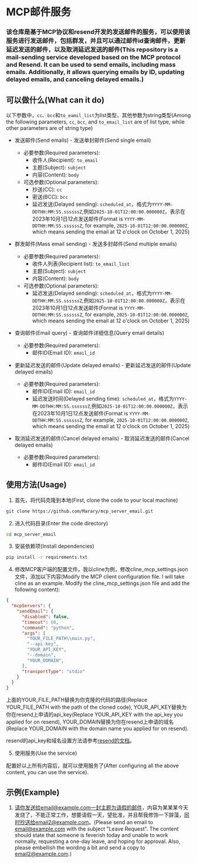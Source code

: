 # MCP邮件服务

### 该仓库是基于MCP协议和resend开发的发送邮件的服务，可以使用该服务进行发送邮件，包括群发，并且可以通过邮件id查询邮件，更新延迟发送的邮件，以及取消延迟发送的邮件(This repository is a mail-sending service developed based on the MCP protocol and Resend. It can be used to send emails, including mass emails. Additionally, it allows querying emails by ID, updating delayed emails, and canceling delayed emails.)

## 可以做什么(What can it do)
以下参数中，`cc`、`bcc`和`to_eamil_list`为list类型，其他参数为string类型(Among the following parameters, `cc`, `bcc`, and `to_email_list` are of list type, while other parameters are of string type)
- 发送邮件(Send emails) - 发送单封邮件(Send single email)
    - 必要参数(Required parameters):
        - 收件人(Recipient): `to_email`
        - 主题(Subject): `subject`
        - 内容(Content): `body`
    - 可选参数(Optional parameters):
        - 抄送(CC): `cc`
        - 密送(BCC): `bcc`
        - 延迟发送(Delayed sending): `scheduled_at`，格式为`YYYY-MM-DDTHH:MM:SS.ssssssZ`,例如`2025-10-01T12:00:00.000000Z`，表示在2023年10月1日12点发送邮件(Format is `YYYY-MM-DDTHH:MM:SS.ssssssZ`, for example, `2025-10-01T12:00:00.000000Z`, which means sending the email at 12 o'clock on October 1, 2025)

- 群发邮件(Mass email sending) - 发送多封邮件(Send multiple emails)
    - 必要参数(Required parameters):
        - 收件人列表(Recipient list): `to_email_list`
        - 主题(Subject): `subject`
        - 内容(Content): `body`
    - 可选参数(Optional parameters):
        - 延迟发送(Delayed sending): `scheduled_at`，格式为`YYYY-MM-DDTHH:MM:SS.ssssssZ`,例如`2025-10-01T12:00:00.000000Z`，表示在2023年10月1日12点发送邮件(Format is `YYYY-MM-DDTHH:MM:SS.ssssssZ`, for example, `2025-10-01T12:00:00.000000Z`, which means sending the email at 12 o'clock on October 1, 2025)

- 查询邮件(Email query) - 查询邮件详细信息(Query email details)
    - 必要参数(Required parameters):
        - 邮件ID(Email ID): `email_id`

- 更新延迟发送的邮件(Update delayed emails) - 更新延迟发送的邮件(Update delayed emails)
    - 必要参数(Required parameters):
        - 邮件ID(Email ID): `email_id`
        - 延迟发送时间(Delayed sending time): `scheduled_at`，格式为`YYYY-MM-DDTHH:MM:SS.ssssssZ`,例如`2025-10-01T12:00:00.000000Z`，表示在2023年10月1日12点发送邮件(Format is `YYYY-MM-DDTHH:MM:SS.ssssssZ`, for example, `2025-10-01T12:00:00.000000Z`, which means sending the email at 12 o'clock on October 1, 2025)

- 取消延迟发送的邮件(Cancel delayed emails) - 取消延迟发送的邮件(Cancel delayed emails)
    - 必要参数(Required parameters):
        - 邮件ID(Email ID): `email_id`

## 使用方法(Usage)
1. 首先，将代码克隆到本地(First, clone the code to your local machine)
```bash
git clone https://github.com/Marary/mcp_server_email.git
```
2. 进入代码目录(Enter the code directory)
```bash
cd mcp_server_email
```
3. 安装依赖项(Install dependencies)
```bash
pip install -r requirements.txt
```
4. 修改MCP客户端的配置文件，我以cline为例，修改cline_mcp_settings.json文件，添加以下内容(Modify the MCP client configuration file. I will take cline as an example. Modify the cline_mcp_settings.json file and add the following content):
```json
{
  "mcpServers": {
    "sendEmail": {
      "disabled": false,
      "timeout": 60,
      "command": "python",
      "args": [
        "YOUR_FILE_PATH\\main.py",
        "--api-key",
        "YOUR_API_KEY",
        "--domain",
        "YOUR_DOMAIN",
      ],
      "transportType": "stdio"
    }
  }
}
```
上面的YOUR_FILE_PATH替换为你克隆的代码的路径(Replace YOUR_FILE_PATH with the path of the cloned code), YOUR_API_KEY替换为你在resend上申请的api_key(Replace YOUR_API_KEY with the api_key you applied for on resend), YOUR_DOMAIN替换为你在resend上申请的域名(Replace YOUR_DOMAIN with the domain name you applied for on resend).

resend的api_key和域名设置方法请参考[resend的文档](https://resend.com/docs/getting-started/quickstart)。

5. 使用服务(Use the service)

配置好以上所有内容后，就可以使用服务了(After configuring all the above content, you can use the service).

## 示例(Example)
1. 请你发送给email@example.com一封主题为请假的邮件，内容为某某某今天发烧了，不能正常工作，想要请假一天，望批准，并且帮我修饰一下辞藻，同时抄送给email2@example.com。(Please send an email to email@example.com with the subject "Leave Request". The content should state that someone is feverish today and unable to work normally, requesting a one-day leave, and hoping for approval. Also, please embellish the wording a bit and send a copy to email2@example.com.)


